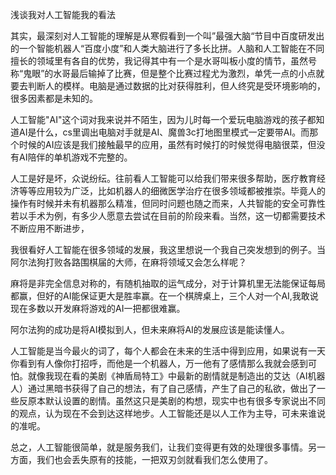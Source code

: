 浅谈我对人工智能我的看法

其实，最深刻对人工智能的理解是从寒假看到一个叫”最强大脑“节目中百度研发出的一个智能机器人“百度小度”和人类大脑进行了多长比拼。人脑和人工智能在不同擅长的领域里有各自的优势，我记得其中有一个是水哥叫板小度的情节，虽然号称“鬼眼”的水哥最后输掉了比赛，但是整个比赛过程尤为激烈，单凭一点的小点就要去判断人的模样。电脑是通过数据的比对获得胜利，但人终究是受环境影响的，很多因素都是未知的。

人工智能"AI"这个词对我来说并不陌生，因为儿时每一个爱玩电脑游戏的孩子都知道AI是什么，cs里调出电脑对手就是AI、魔兽3c打地图里模式一定要带AI。而那个时候的AI应该是我们接触最早的应用，虽然有时候打的时候觉得电脑很菜，但没有AI陪伴的单机游戏不完整的。

人工是好是坏，众说纷纭。往前看人工智能可以给我们带来很多帮助，医疗教育经济等等应用较为广泛，比如机器人的细微医学治疗在很多领域都被推崇。毕竟人的操作有时候并未有机器那么精准，但同时问题也随之而来，人共智能的安全可靠性若以手术为例，有多少人愿意去尝试在目前的阶段来看。当然，这一切都需要技术不断应用不断进步，

我很看好人工智能在很多领域的发展，我这里想说一个我自己突发想到的例子。当阿尔法狗打败各路围棋届的大师，在麻将领域又会怎么样呢？

麻将是非完全信息对称的，有随机抽取的运气成分，对于计算机里无法能保证每局都赢，但好的AI能保证更大是胜率赢。在一个棋牌桌上，三个人对一个AI,我敢说现在多数以开发麻将游戏的AI一把都很难赢。

阿尔法狗的成功是将AI模拟到人，但未来麻将AI的发展应该是能读懂人。

人工智能是当今最火的词了，每个人都会在未来的生活中得到应用，如果说有一天你看到有人像你打招呼，而他是一个机器人，万一他有了感情那么我就会感到可怕。就像我现在看的美剧《神盾局特工》中最新的剧情就是制造出的艾达（AI机器人）通过黑暗书获得了自己的想法，有了自己感情，产生了自己的私欲，做出了一些反原本默认设置的剧情。虽然这只是美剧的构想，现实中也有很多专家说出不同的观点，认为现在不会到达这样地步。人工智能还是以人工作为主导，可未来谁说的准呢。

总之，人工智能很简单，就是服务我们，让我们变得更有效的处理很多事情。另一方面，我们也会丢失原有的技能，一把双刃剑就看我们怎么使用了。
